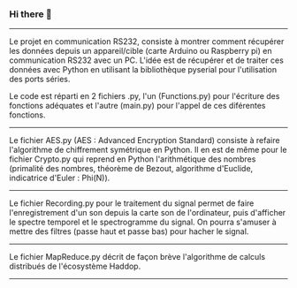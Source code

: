 ### Hi there 👋

<!--
Dans ce git vous trouverez un peu de tout puisque je travaille sur différents projets. 
Vous trouverez des projets orientés en Traitement de la donnée/ML/DL et également des projets orientés IOT, Cryptographie et traitement du signal. 
Puis, je proposerai des projets orientés en Architecture BigData. 
-->

***********************************************************************************************************************************************************************************
Le projet en communication RS232, consiste à montrer comment récupérer les données depuis un appareil/cible (carte Arduino ou Raspberry pi) en communication RS232 avec un PC. L'idée est de récupérer et de traiter ces données avec Python en utilisant la bibliothèque pyserial pour l'utilisation des ports séries. 

Le code est réparti en 2 fichiers .py, l'un (Functions.py) pour l'écriture des fonctions adéquates et l'autre (main.py) pour l'appel de ces diférentes fonctions.
***********************************************************************************************************************************************************************************
Le fichier AES.py (AES : Advanced Encryption Standard) consiste à refaire l'algorithme de chiffrement symétrique en Python. Il en est de même pour le fichier Crypto.py qui reprend en Python l'arithmétique des nombres (primalité des nombres, théorème de Bezout, algorithme d'Euclide, indicatrice d'Euler : Phi(N)).
***********************************************************************************************************************************************************************************
Le fichier Recording.py pour le traitement du signal permet de faire l'enregistrement d'un son depuis la carte son de l'ordinateur, puis d'afficher le spectre temporel et le spectrogramme du signal. On pourra s'amuser à mettre des filtres (passe haut et passe bas) pour hacher le signal. 
***********************************************************************************************************************************************************************************
Le fichier MapReduce.py décrit de façon brève l'algorithme de calculs distribués de l'écosystème Haddop. 
***********************************************************************************************************************************************************************************
